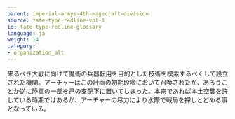 ```yaml
---
parent: imperial-armys-4th-magecraft-division
source: fate-type-redline-vol-1
id: fate-type-redline-glossary
language: ja
weight: 14
category:
- organization_alt
---
```


来るべき大戦に向けて魔術の兵器転用を目的とした技術を模索するべくして設立された機関。アーチャーはこの計画の初期段階において召喚されたが、あろうことか逆に陸軍の一部を己の支配下に置いてしまった。本来であれば本土空襲を許している時期ではあるが、アーチャーの尽力により水際で戦局を押しとどめる事となっている。
